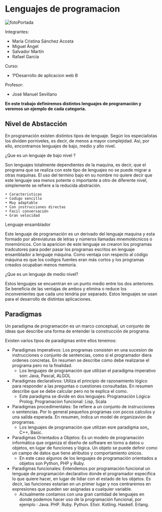 # Lenguajes de programacion

[portada]:https://ecdisis.com/wp-content/uploads/2021/01/02-Lenguaje-de-programacio%CC%81n-1024x591.jpeg

![fotoPortada][portada]

Integrantes: 
- María Cristina Sánchez Acosta
- Miguel Ángel
- Salvador Martín
- Rafael García

Curso:
- 1ºDesarrollo de aplicacion web B

Profesor:
- José Manuel Sevillano 

**En este trabajo definiremos distintos lenguajes de programación y veremos un ejemplo de cada categoria.**

## Nivel de Abstacción 
En programación existen distintos tipos de lenguaje. Según los especialistas los dividen porniveles, es decir, de menos a mayor complejidad. Asi, por ello, encontramos lenguajes de bajo, medio y alto nivel.

¿Que es un lenguaje de bajo nivel ?

Son lenguajes totalmente dependientes de la maquina, es decir, que el programa que se realiza con este tipo de lenguajes no se puede migrar a otras maquinas. El uso del termino bajo en su nombre no quiere decir que este lenguaje sea menos potente o importante a otro de diferente nivel, simplemente se refiere a la reducida abstración.

    • Caracteristicas
    • Codigo sencillo
    • Muy adaptable 
    • Con instrucciones directas
    • Facil conversación 
    • Gran velocidad

Lenguaje ensamblador

Este lenguaje de programación es un derivado del lenguaje maquina y esta formado por abreviaturas de letras y números llamadas mnemotécnicos o mnemónicos. Con la aparicion de este lenguaje se crearon los programas tradcutores para poder pasar los programas escritos en lenguaje ensamblador a lenguaje máquina. 
Como ventaja con respecto al código máquina es que los codigos fuentes eran más cortos y los programas creados ocupaban menos memoria.

¿Que es un lenguaje de medio nivel?

Estos lenguajes se encuentran en un punto medio entre los dos anteriores. Se beneficia de las ventajas de ambos y elimina o reduce los inconvenientes que cada uno tendria por separado. Estos lenguajes se usan para el desarrollo de distintas aplicaciones. 


## Paradigmas

Un paradigma de programación es un marco conceptual, un conjunto de ideas que describe una forma de entender la construcción de programa.

Existen varios tipos de paradigmas entre ellos tenemos:
- Paradigmas imperativos: Los programas consisten en una sucesion de instrucciones o conjunto de sentencias, como si el programador diera ordenes concretas. En resumen se describe como debe realizarse el programa pero no la finalidad.
  - Los lenguajes de programación que utilizan el paradigma imperativo son: Java, Pascal, ALGOL
- Paradigmas declarativos: Utiliza el principio de razonamiento lógico para responder a las preguntas o cuestiones consultadas. En resumen describe que se debe calcular pero no te explica el como.
  - Este paradigma se divide en dos lenguajes: Programación Lógica: Prolog; Programacion funcional: Lisp, Scala
- Paradigmas procedimentales: Se refiere a un conjunto de instrucciones o sentencias. Por lo general pequeños programas con pocos calculos y una salida esperada. En resumen, indica un model de organizavion de programas.
  - Los lenguajes de programación que utilizan esre paradigma son_ C++, Basic.
- Paradigmas Orientados a Objetos: Es un modelo de programación informática que organiza el diseño de software en torno a datos u objetos, en lugar de funciones y lógica. Un objeto se puede definir como un campo de datos que tiene atributos y comportamiento únicos.
  - En este caso algunos de los lenguajes de programación orientados a objetos son Python, PHP y Ruby.
- Paradigmas funcionales: Entendemos por programación funcional un lenguaje de programación declarativo donde el programador especifica lo que quiere hacer, en lugar de lidiar con el estado de los objetos. Es decir, las funciones estarían en un primer lugar y nos centraremos en expresiones que pueden ser asignadas a cualquier variable.
  - Actualmente contamos con una gran cantidad de lenguajes en donde podemos hacer uso de la programación funcional, por ejemplo :
Java. PHP. Ruby. Python. Elixir. Kotling. Haskell. Erlang.





